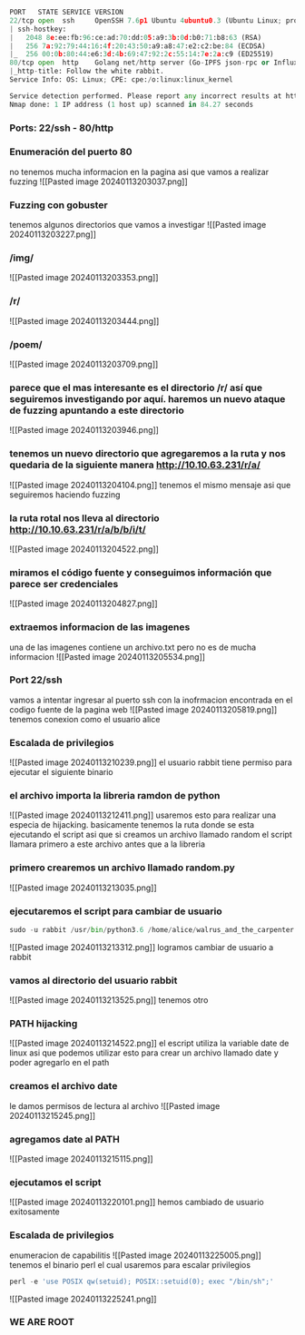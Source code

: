 ```python
PORT   STATE SERVICE VERSION
22/tcp open  ssh     OpenSSH 7.6p1 Ubuntu 4ubuntu0.3 (Ubuntu Linux; protocol 2.0)
| ssh-hostkey: 
|   2048 8e:ee:fb:96:ce:ad:70:dd:05:a9:3b:0d:b0:71:b8:63 (RSA)
|   256 7a:92:79:44:16:4f:20:43:50:a9:a8:47:e2:c2:be:84 (ECDSA)
|_  256 00:0b:80:44:e6:3d:4b:69:47:92:2c:55:14:7e:2a:c9 (ED25519)
80/tcp open  http    Golang net/http server (Go-IPFS json-rpc or InfluxDB API)
|_http-title: Follow the white rabbit.
Service Info: OS: Linux; CPE: cpe:/o:linux:linux_kernel

Service detection performed. Please report any incorrect results at https://nmap.org/submit/ .
Nmap done: 1 IP address (1 host up) scanned in 84.27 seconds
```

### Ports: 22/ssh - 80/http

### Enumeración del puerto 80
no tenemos mucha informacion en la pagina asi que vamos a realizar fuzzing
![[Pasted image 20240113203037.png]]

### Fuzzing con gobuster
tenemos algunos directorios que vamos a investigar 
![[Pasted image 20240113203227.png]]

### /img/
![[Pasted image 20240113203353.png]]

### /r/
![[Pasted image 20240113203444.png]]

### /poem/
![[Pasted image 20240113203709.png]]

### parece que el mas interesante es el directorio /r/ así que seguiremos investigando por aquí. haremos un nuevo ataque de fuzzing apuntando a este directorio
![[Pasted image 20240113203946.png]]

### tenemos un nuevo directorio que agregaremos a la ruta y nos quedaria de la siguiente manera http://10.10.63.231/r/a/
![[Pasted image 20240113204104.png]]
tenemos el mismo mensaje asi que seguiremos haciendo fuzzing

### la ruta rotal nos lleva al directorio http://10.10.63.231/r/a/b/b/i/t/
![[Pasted image 20240113204522.png]]

### miramos el código fuente y conseguimos información que parece ser credenciales
![[Pasted image 20240113204827.png]]

### extraemos informacion de las imagenes 
una de las imagenes contiene un archivo.txt pero no es de mucha informacion
![[Pasted image 20240113205534.png]]

### Port 22/ssh
vamos a intentar ingresar al puerto ssh con la inofrmacion encontrada en el codigo fuente de la pagina web
![[Pasted image 20240113205819.png]]
tenemos conexion como el usuario alice

### Escalada de privilegios 
![[Pasted image 20240113210239.png]]
el usuario rabbit tiene permiso para ejecutar el siguiente binario
### el archivo importa la libreria ramdon de python
![[Pasted image 20240113212411.png]]
usaremos esto para realizar una especia de hijacking. basicamente tenemos la ruta donde se esta ejecutando el script asi que si creamos un archivo llamado random el script llamara primero a este archivo antes que a la libreria 
### primero crearemos un archivo llamado random.py
![[Pasted image 20240113213035.png]]

### ejecutaremos el script para cambiar de usuario

```python
sudo -u rabbit /usr/bin/python3.6 /home/alice/walrus_and_the_carpenter.py
```

![[Pasted image 20240113213312.png]]
logramos cambiar de usuario a rabbit

### vamos al directorio del usuario rabbit
![[Pasted image 20240113213525.png]]
tenemos otro 

### PATH hijacking 
![[Pasted image 20240113214522.png]]
el escript utiliza la variable date de linux asi que podemos utilizar esto para crear un archivo llamado date y poder agregarlo en el path

### creamos el archivo date 
le damos permisos de lectura al archivo
![[Pasted image 20240113215245.png]]
### agregamos date al PATH
![[Pasted image 20240113215115.png]]

### ejecutamos el script 

![[Pasted image 20240113220101.png]]
hemos cambiado de usuario exitosamente

### Escalada de privilegios
enumeracion de capabilitis
![[Pasted image 20240113225005.png]]
tenemos el binario perl el cual usaremos para escalar privilegios

```python
perl -e 'use POSIX qw(setuid); POSIX::setuid(0); exec "/bin/sh";'
```

![[Pasted image 20240113225241.png]]

### WE ARE ROOT

